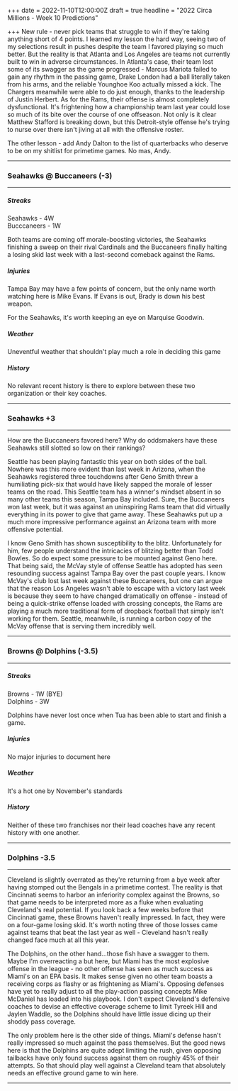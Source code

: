 +++
date = 2022-11-10T12:00:00Z
draft = true
headline = "2022 Circa Millions - Week 10 Predictions"

+++
New rule - never pick teams that struggle to win if they're taking anything short of 4 points. I learned my lesson the hard way, seeing two of my selections result in pushes despite the team I favored playing so much better. But the reality is that Atlanta and Los Angeles are teams not currently built to win in adverse circumstances. In Atlanta's case, their team lost some of its swagger as the game progressed - Marcus Mariota failed to gain any rhythm in the passing game, Drake London had a ball literally taken from his arms, and the reliable Younghoe Koo actually missed a kick. The Chargers meanwhile were able to do just enough, thanks to the leadership of Justin Herbert. As for the Rams, their offense is almost completely dysfunctional. It's frightening how a championship team last year could lose so much of its bite over the course of one offseason. Not only is it clear Matthew Stafford is breaking down, but this Detroit-style offense he's trying to nurse over there isn't jiving at all with the offensive roster.

The other lesson - add Andy Dalton to the list of quarterbacks who deserve to be on my shitlist for primetime games. No mas, Andy.

***

### Seahawks @ Buccaneers (-3)

***

##### _Streaks_

Seahawks - 4W  
Bucccaneers - 1W

Both teams are coming off morale-boosting victories, the Seahawks finishing a sweep on their rival Cardinals and the Buccaneers finally halting a losing skid last week with a last-second comeback against the Rams.

##### _Injuries_

Tampa Bay may have a few points of concern, but the only name worth watching here is Mike Evans. If Evans is out, Brady is down his best weapon.

For the Seahawks, it's worth keeping an eye on Marquise Goodwin.

##### _Weather_

Uneventful weather that shouldn't play much a role in deciding this game

##### _History_

No relevant recent history is there to explore between these two organization or their key coaches.

***

### Seahawks +3

***

How are the Buccaneers favored here? Why do oddsmakers have these Seahawks still slotted so low on their rankings?

Seattle has been playing fantastic this year on both sides of the ball. Nowhere was this more evident than last week in Arizona, when the Seahawks registered three touchdowns after Geno Smith threw a humiliating pick-six that would have likely sapped the morale of lesser teams on the road. This Seattle team has a winner's mindset absent in so many other teams this season, Tampa Bay included. Sure, the Buccaneers won last week, but it was against an uninspiring Rams team that did virtually everything in its power to give that game away. These Seahawks put up a much more impressive performance against an Arizona team with more offensive potential.

I know Geno Smith has shown susceptibility to the blitz. Unfortunately for him, few people understand the intricacies of blitzing better than Todd Bowles. So do expect some pressure to be mounted against Geno here. That being said, the McVay style of offense Seattle has adopted has seen resounding success against Tampa Bay over the past couple years. I know McVay's club lost last week against these Buccaneers, but one can argue that the reason Los Angeles wasn't able to escape with a victory last week is because they seem to have changed dramatically on offense - instead of being a quick-strike offense loaded with crossing concepts, the Rams are playing a much more traditional form of dropback football that simply isn't working for them. Seattle, meanwhile, is running a carbon copy of the McVay offense that is serving them incredibly well. 

***

### Browns @ Dolphins (-3.5)

***

##### _Streaks_

Browns - 1W (BYE)  
Dolphins - 3W

Dolphins have never lost once when Tua has been able to start and finish a game.

##### _Injuries_

No major injuries to document here

##### _Weather_

It's a hot one by November's standards

##### _History_

Neither of these two franchises nor their lead coaches have any recent history with one another.

***

### Dolphins -3.5

***

Cleveland is slightly overrated as they're returning from a bye week after having stomped out the Bengals in a primetime contest. The reality is that Cincinnati seems to harbor an inferiority complex against the Browns, so that game needs to be interpreted more as a fluke when evaluating Cleveland's real potential. If you look back a few weeks before that Cincinnati game, these Browns haven't really impressed. In fact, they were on a four-game losing skid. It's worth noting three of those losses came against teams that beat the last year as well - Cleveland hasn't really changed face much at all this year. 

The Dolphins, on the other hand...those fish have a swagger to them. Maybe I'm overreacting a but here, but Miami has the most explosive offense in the league - no other offense has seen as much success as Miami's on an EPA basis. It makes sense given no other team boasts a receiving corps as flashy or as frightening as Miami's. Opposing defenses have yet to really adjust to all the play-action passing concepts Mike McDaniel has loaded into his playbook. I don't expect Cleveland's defensive coaches to devise an effective coverage scheme to limit Tyreek Hill and Jaylen Waddle, so the Dolphins should have little issue dicing up their shoddy pass coverage.

The only problem here is the other side of things. Miami's defense hasn't really impressed so much against the pass themselves. But the good news here is that the Dolphins are quite adept limiting the rush, given opposing tailbacks have only found success against them on roughly 45% of their attempts. So that should play well against a Cleveland team that absolutely needs an effective ground game to win here. 

***